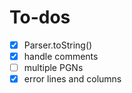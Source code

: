 # To-dos

- [X] Parser.toString()
- [X] handle comments
- [ ] multiple PGNs
- [X] error lines and columns
